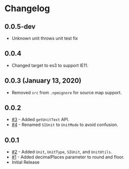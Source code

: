 # Changelog

## 0.0.5-dev
- Unknown unit throws unit test fix

## 0.0.4
- Changed target to es3 to support IE11.

## 0.0.3 (January 13, 2020)
- Removed `src` from `.npmignore` for source map support.

## 0.0.2
- [#3](https://github.com/totalpave/math/pull/3) - Added `getUnitText` API.
- [#4](https://github.com/totalpave/math/pull/4) - Renamed `SIUnit` to `UnitMode` to avoid confusion.

## 0.0.1
- [#2](https://github.com/totalpave/math/pull/2) - Added `Unit`, `UnitType`, `SIUnit`, and `UnitUtils`.
- [#1](https://github.com/totalpave/math/pull/1) - Added decimalPlaces parameter to round and floor.
- Initial Release
